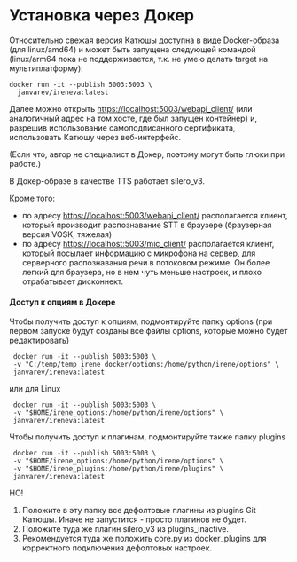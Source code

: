# Установка через Докер


Относительно свежая версия Катюшы доступна в виде Docker-образа (для linux/amd64) и может быть запущена
следующей командой (linux/arm64 пока не поддерживается, т.к. не умею делать target на мультиплатформу):

```shell
docker run -it --publish 5003:5003 \
  janvarev/ireneva:latest
```

Далее можно открыть [https://localhost:5003/webapi_client/](https://localhost:5003/webapi_client/) (или аналогичный адрес на том хосте, где был
запущен контейнер) и, разрешив использование самоподписанного сертификата, использовать Катюшу через веб-интерфейс.

(Если что, автор не специалист в Докер, поэтому могут быть глюки при работе.)

В Докер-образе в качестве TTS работает silero_v3.

Кроме того:
- по адресу [https://localhost:5003/webapi_client/](https://localhost:5003/webapi_client/) располагается клиент, который производит распознавание STT в браузере (браузерная версия VOSK, тяжелая)
- по адресу [https://localhost:5003/mic_client/](https://localhost:5003/mic_client/) располагается клиент, который посылает информацию с микрофона на сервер, для серверного распознавания речи в потоковом режиме. Он более легкий для браузера, но в нем чуть меньше настроек, и плохо отрабатывает дисконнект.

#### Доступ к опциям в Докере

Чтобы получить доступ к опциям, подмонтируйте папку options (при первом запуске будут созданы все файлы options, которые можно будет редактировать)
```shell
 docker run -it --publish 5003:5003 \
 -v "C:/temp/temp_irene_docker/options:/home/python/irene/options" \
 janvarev/ireneva:latest
```
или для Linux
```shell
 docker run -it --publish 5003:5003 \
 -v "$HOME/irene_options:/home/python/irene/options" \
 janvarev/ireneva:latest
```

Чтобы получить доступ к плагинам, подмонтируйте также папку plugins
```shell
 docker run -it --publish 5003:5003 \
 -v "$HOME/irene_options:/home/python/irene/options" \
 -v "$HOME/irene_plugins:/home/python/irene/plugins" \
 janvarev/ireneva:latest
```
НО! 
1. Положите в эту папку все дефолтовые плагины из plugins Git Катюшы. Иначе не запустится - просто плагинов не будет. 
2. Положите туда же плагин silero_v3 из plugins_inactive.
3. Рекомендуется туда же положить core.py из docker_plugins для корректного подключения дефолтовых настроек.
